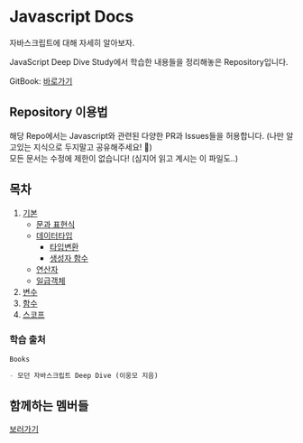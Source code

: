 # Javascript Docs

자바스크립트에 대해 자세히 알아보자.

JavaScript Deep Dive Study에서 학습한 내용들을 정리해놓은 Repository입니다.

GitBook: [바로가기](https://cians-organization.gitbook.io/javascript-docs/)

## Repository 이용법

해당 Repo에서는 Javascript와 관련된 다양한 PR과 Issues들을 허용합니다. (나만 알고있는 지식으로 두지말고 공유해주세요! 🙇)\
모든 문서는 수정에 제한이 없습니다! (심지어 읽고 계시는 이 파일도..)

## 목차

1. [기본](basement.md)
   - [문과 표현식](statement-and-expression.md)
   - [데이터타입](data-type.md)
     - [타입변환](type-conversion.md)
     - [생성자 함수](%EC%83%9D%EC%84%B1%EC%9E%90%20%ED%95%A8%EC%88%98md/)
   - [연산자](operator.md)
   - [일급객체](first-class-object.md)
2. [변수](variable.md)
3. [함수](function.md)
4. [스코프](scope.md)

### 학습 출처

```markdown
Books

- 모던 자바스크립트 Deep Dive (이웅모 지음)
```

## 함께하는 멤버들

[보러가기](with-members.md)
